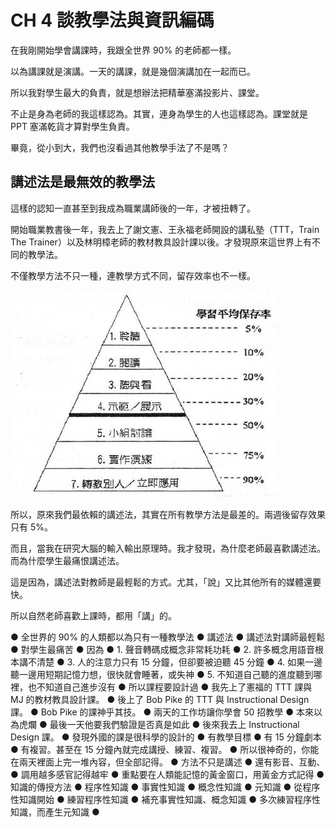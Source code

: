 # CH 4 談教學法與資訊編碼

在我剛開始學會講課時，我跟全世界 90% 的老師都一樣。

以為講課就是演講。一天的講課，就是幾個演講加在一起而已。

所以我對學生最大的負責，就是想辦法把精華塞滿投影片、課堂。

不止是身為老師的我這樣認為。其實，連身為學生的人也這樣認為。課堂就是 PPT 塞滿乾貨才算對學生負責。

畢竟，從小到大，我們也沒看過其他教學手法了不是嗎？

## 講述法是最無效的教學法

這樣的認知一直甚至到我成為職業講師後的一年，才被扭轉了。

開始職業教書後一年，我去上了謝文憲、王永福老師開設的講私塾（TTT，Train The Trainer）以及林明樟老師的教材教具設計課以後。才發現原來這世界上有不同的教學法。

不僅教學方法不只一種，連教學方式不同，留存效率也不一樣。

![图片](images/fUGOjwCOQLKdtv8B.png)

所以，原來我們最依賴的講述法，其實在所有教學方法是最差的。兩週後留存效果只有 5%。

而且，當我在研究大腦的輸入輸出原理時。我才發現，為什麼老師最喜歡講述法。而為什麼學生最痛恨講述法。

這是因為，講述法對教師是最輕鬆的方式。尤其，「說」又比其他所有的媒體還要快。

所以自然老師喜歡上課時，都用「講」的。



●	全世界的 90% 的人類都以為只有一種教學法
●	講述法
●	講述法對講師最輕鬆
●	對學生最痛苦
●	因為
●	1. 聲音轉碼成概念非常耗功耗
●	2. 許多概念用語音根本講不清楚
●	3. 人的注意力只有 15 分鐘，但卻要被迫聽 45 分鐘
●	4. 如果一邊聽一邊用短期記憶力想，很快就會睡著，或失神
●	5. 不知道自己聽的進度聽到哪裡，也不知道自己進步沒有
●	所以課程要設計過
●	我先上了憲福的 TTT 課與 MJ 的教材教具設計課。
●	後上了 Bob Pike 的 TTT 與 Instructional Design 課。
●	Bob Pike 的課神乎其技。
●	兩天的工作坊讓你學會 50 招教學
●	本來以為虎爛
●	最後一天他要我們驗證是否真是如此
●	後來我去上 Instructional Design 課。
●	發現外國的課是很科學的設計的
●	有教學目標
●	有 15 分鐘劇本
●	有複習。甚至在 15 分鐘內就完成講授、練習、複習。
●	所以很神奇的，你能在兩天裡面上完一堆內容，但全部記得。
●	方法不只是講述
●	還有影音、互動、
●	調用越多感官記得越牢
●	重點要在人類能記憶的黃金窗口，用黃金方式記得
●	知識的傳授方法
●	程序性知識
●	事實性知識
●	概念性知識
●	元知識
●	從程序性知識開始
●	練習程序性知識
●	補充事實性知識、概念知識
●	多次練習程序性知識，而產生元知識
●
